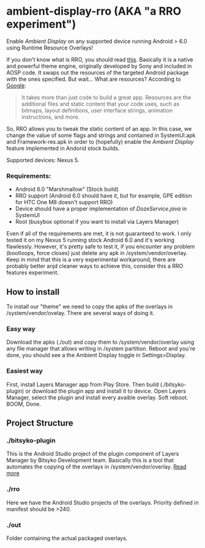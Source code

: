 # ambient-display-rro (AKA "a RRO experiment")
Enable _Ambient Display_ on any supported device running Android > 6.0 using Runtime Resource Overlays!


If you don't know what is RRO, you should read [this](https://github.com/deadman96385/RRO-WIKI/wiki/About-RRO).
Basically it is a native and powerful theme engine, originally developed by Sony and included in AOSP code. It swaps out the resources of the targeted Android package with the ones specified. But wait... What are resources?
According to [Google](http://developer.android.com/guide/topics/resources/index.html): 
>It takes more than just code to build a great app. Resources are the additional files and static content that your code uses, such as bitmaps, layout definitions, user interface strings, animation instructions, and more.

So, RRO allows you to tweak the static content of an app. In this case, we change the value of some flags and strings and contained in SystemUI.apk and Framework-res.apk in order to (hopefully) enable the _Ambient Display_ feature implemented in Andorid stock builds.

Supported devices: Nexus 5.

### Requirements:
* Android 6.0 "Marshmallow" (Stock build)
* RRO support (Android 6.0 should have it, but for example, GPE edition for HTC One M8 doesn't support RRO)
* Device should have a proper implementation of _DozeService.java_ in SystemUI
* Root (busybox optional if you want to install via Layers Manager)

Even if all of the requirements are met, it is not guaranteed to work. 
I only tested it on my Nexus 5 running stock Android 6.0 and it's working flawlessly. However, it's pretty safe to test it, if you encounter any problem (bootloops, force closes) just delete any apk in /system/vendor/overlay.
Keep in mind that this is a very experimental workaround, there are probably better anjd cleaner ways to achieve this, consider this a RRO features experiment. 

## How to install
To install our "theme" we need to copy the apks of the overlays in /system/vendor/ovelay. There are several ways of doing it.
### Easy way
Download the apks (./out) and copy them to /system/vendor/overlay using any file manager that allows writing in /system partition. Reboot and you're done, you should see a the Ambient Display toggle in Settings>Display. 
### Easiest way
First, install Layers Manager app from Play Store. Then build (./bitsyko-plugin) or download the plugin app and install it to device. Open Layers Manager, select the plugin and install every avaible overlay. Soft reboot. BOOM, Done.

## Project Structure

### ./bitsyko-plugin
This is the Android Studio project of the plugin component of Layers Manager by Bitsyko Development team. Basically this is a tool that automates the copying of the overlays in /system/vendor/overlay. [Read more](https://github.com/BitSyko/LayersThemePlugin_Example/wiki/How-to-make-a-Plugin-Overlay)

### ./rro
Here we have the Android Studio projects of the overlays. Priority defined in manifest should be >240.

### ./out
Folder containing the actual packaged overlays.

